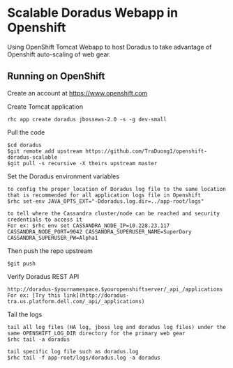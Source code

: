 Scalable Doradus Webapp in Openshift
====================================

Using OpenShift Tomcat Webapp to host Doradus to take advantage of Openshift auto-scaling of web gear. 

Running on OpenShift
----------------------------

Create an account at https://www.openshift.com

Create Tomcat application 

    rhc app create doradus jbossews-2.0 -s -g dev-small

Pull the code

    $cd doradus
    $git remote add upstream https://github.com/TraDuong1/openshift-doradus-scalable
    $git pull -s recursive -X theirs upstream master

Set the Doradus environment variables

	to config the proper location of Doradus log file to the same location that is recommended for all application logs file in Openshift  
    $rhc set-env JAVA_OPTS_EXT="-Ddoradus.log.dir=../app-root/logs"
 
 	to tell where the Cassandra cluster/node can be reached and security credentials to access it 
 	For ex: $rhc env set CASSANDRA_NODE_IP=10.228.23.117 CASSANDRA_NODE_PORT=9042 CASSANDRA_SUPERUSER_NAME=SuperDory CASSANDRA_SUPERUSER_PW=Alpha1	

Then push the repo upstream

    $git push
	
Verify Doradus REST API

    http://doradus-$yournamespace.$youropenshiftserver/_api_/applications
    For ex: [Try this link](http://doradus-tra.us.platform.dell.com/_api/_applications)
      
Tail the logs

	tail all log files (HA log, jboss log and doradus log files) under the same OPENSHIFT_LOG_DIR directory for the primary web gear 
	$rhc tail -a doradus
	
	tail specific log file such as doradus.log
	$rhc tail -f app-root/logs/doradus.log -a doradus   

